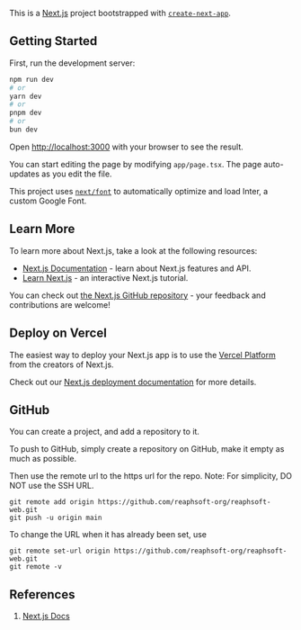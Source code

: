 This is a [Next.js](https://nextjs.org/) project bootstrapped with [`create-next-app`](https://github.com/vercel/next.js/tree/canary/packages/create-next-app).

## Getting Started

First, run the development server:

```bash
npm run dev
# or
yarn dev
# or
pnpm dev
# or
bun dev
```

Open [http://localhost:3000](http://localhost:3000) with your browser to see the result.

You can start editing the page by modifying `app/page.tsx`. The page auto-updates as you edit the file.

This project uses [`next/font`](https://nextjs.org/docs/basic-features/font-optimization) to automatically optimize and load Inter, a custom Google Font.

## Learn More

To learn more about Next.js, take a look at the following resources:

- [Next.js Documentation](https://nextjs.org/docs) - learn about Next.js features and API.
- [Learn Next.js](https://nextjs.org/learn) - an interactive Next.js tutorial.

You can check out [the Next.js GitHub repository](https://github.com/vercel/next.js/) - your feedback and contributions are welcome!

## Deploy on Vercel

The easiest way to deploy your Next.js app is to use the [Vercel Platform](https://vercel.com/new?utm_medium=default-template&filter=next.js&utm_source=create-next-app&utm_campaign=create-next-app-readme) from the creators of Next.js.

Check out our [Next.js deployment documentation](https://nextjs.org/docs/deployment) for more details.


## GitHub
You can create a project, and add a repository to it.

To push to GitHub, simply create a repository on GitHub, make it empty as much as possible.

Then use the remote url to the https url for the repo. Note: For simplicity, DO NOT use the SSH URL. 

```
git remote add origin https://github.com/reaphsoft-org/reaphsoft-web.git
git push -u origin main
```

To change the URL when it has already been set, use
```
git remote set-url origin https://github.com/reaphsoft-org/reaphsoft-web.git
git remote -v 
```

## References
1. [Next.js Docs](https://nextjs.org/docs/getting-started)